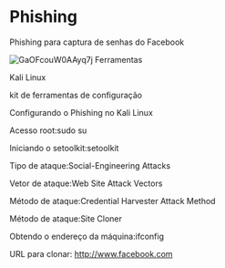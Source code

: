 # Phishing
Phishing para captura de senhas do Facebook

![GaOFcouW0AAyq7j](https://github.com/user-attachments/assets/3f520e97-0cfb-4387-bcd7-99fd13b7b166)
Ferramentas

  Kali Linux
  
  kit de ferramentas de configuração
  
Configurando o Phishing no Kali Linux
  
  Acesso root:sudo su
  
  Iniciando o setoolkit:setoolkit
  
  Tipo de ataque:Social-Engineering Attacks
  
  Vetor de ataque:Web Site Attack Vectors
  
  Método de ataque:Credential Harvester Attack Method
  
  Método de ataque:Site Cloner
  
  Obtendo o endereço da máquina:ifconfig
  
  URL para clonar: http://www.facebook.com

